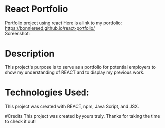 # React Portfolio
Portfolio project using react
Here is a link to my portfolio:
<br>
https://bonniereed.github.io/react-portfolio/
<br>
Screenshot:
<br>
# Description
This project's purpose is to serve as a portfolio for potential employers to show my understanding of REACT and to display my previous work.

# Technologies Used:
This project was created with REACT, npm, Java Script, and JSX. 

#Credits
This project was created by yours truly. Thanks for taking the time to check it out!
